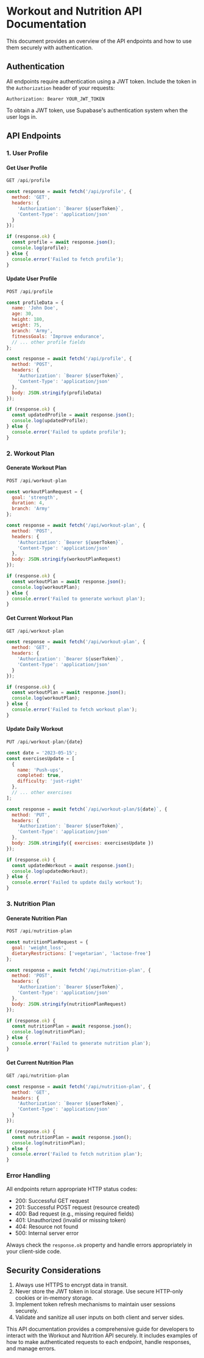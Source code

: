 # Workout and Nutrition API Documentation

This document provides an overview of the API endpoints and how to use them securely with authentication.

## Authentication

All endpoints require authentication using a JWT token. Include the token in the `Authorization` header of your requests:

```
Authorization: Bearer YOUR_JWT_TOKEN
```

To obtain a JWT token, use Supabase's authentication system when the user logs in.

## API Endpoints

### 1. User Profile

#### Get User Profile

```javascript
GET /api/profile

const response = await fetch('/api/profile', {
  method: 'GET',
  headers: {
    'Authorization': `Bearer ${userToken}`,
    'Content-Type': 'application/json'
  }
});

if (response.ok) {
  const profile = await response.json();
  console.log(profile);
} else {
  console.error('Failed to fetch profile');
}
```

#### Update User Profile

```javascript
POST /api/profile

const profileData = {
  name: 'John Doe',
  age: 30,
  height: 180,
  weight: 75,
  branch: 'Army',
  fitnessGoals: 'Improve endurance',
  // ... other profile fields
};

const response = await fetch('/api/profile', {
  method: 'POST',
  headers: {
    'Authorization': `Bearer ${userToken}`,
    'Content-Type': 'application/json'
  },
  body: JSON.stringify(profileData)
});

if (response.ok) {
  const updatedProfile = await response.json();
  console.log(updatedProfile);
} else {
  console.error('Failed to update profile');
}
```

### 2. Workout Plan

#### Generate Workout Plan

```javascript
POST /api/workout-plan

const workoutPlanRequest = {
  goal: 'strength',
  duration: 4,
  branch: 'Army'
};

const response = await fetch('/api/workout-plan', {
  method: 'POST',
  headers: {
    'Authorization': `Bearer ${userToken}`,
    'Content-Type': 'application/json'
  },
  body: JSON.stringify(workoutPlanRequest)
});

if (response.ok) {
  const workoutPlan = await response.json();
  console.log(workoutPlan);
} else {
  console.error('Failed to generate workout plan');
}
```

#### Get Current Workout Plan

```javascript
GET /api/workout-plan

const response = await fetch('/api/workout-plan', {
  method: 'GET',
  headers: {
    'Authorization': `Bearer ${userToken}`,
    'Content-Type': 'application/json'
  }
});

if (response.ok) {
  const workoutPlan = await response.json();
  console.log(workoutPlan);
} else {
  console.error('Failed to fetch workout plan');
}
```

#### Update Daily Workout

```javascript
PUT /api/workout-plan/{date}

const date = '2023-05-15';
const exercisesUpdate = [
  {
    name: 'Push-ups',
    completed: true,
    difficulty: 'just-right'
  },
  // ... other exercises
];

const response = await fetch(`/api/workout-plan/${date}`, {
  method: 'PUT',
  headers: {
    'Authorization': `Bearer ${userToken}`,
    'Content-Type': 'application/json'
  },
  body: JSON.stringify({ exercises: exercisesUpdate })
});

if (response.ok) {
  const updatedWorkout = await response.json();
  console.log(updatedWorkout);
} else {
  console.error('Failed to update daily workout');
}
```

### 3. Nutrition Plan

#### Generate Nutrition Plan

```javascript
POST /api/nutrition-plan

const nutritionPlanRequest = {
  goal: 'weight_loss',
  dietaryRestrictions: ['vegetarian', 'lactose-free']
};

const response = await fetch('/api/nutrition-plan', {
  method: 'POST',
  headers: {
    'Authorization': `Bearer ${userToken}`,
    'Content-Type': 'application/json'
  },
  body: JSON.stringify(nutritionPlanRequest)
});

if (response.ok) {
  const nutritionPlan = await response.json();
  console.log(nutritionPlan);
} else {
  console.error('Failed to generate nutrition plan');
}
```

#### Get Current Nutrition Plan

```javascript
GET /api/nutrition-plan

const response = await fetch('/api/nutrition-plan', {
  method: 'GET',
  headers: {
    'Authorization': `Bearer ${userToken}`,
    'Content-Type': 'application/json'
  }
});

if (response.ok) {
  const nutritionPlan = await response.json();
  console.log(nutritionPlan);
} else {
  console.error('Failed to fetch nutrition plan');
}
```

### Error Handling

All endpoints return appropriate HTTP status codes:

- 200: Successful GET request
- 201: Successful POST request (resource created)
- 400: Bad request (e.g., missing required fields)
- 401: Unauthorized (invalid or missing token)
- 404: Resource not found
- 500: Internal server error

Always check the `response.ok` property and handle errors appropriately in your client-side code.

## Security Considerations

1. Always use HTTPS to encrypt data in transit.
2. Never store the JWT token in local storage. Use secure HTTP-only cookies or in-memory storage.
3. Implement token refresh mechanisms to maintain user sessions securely.
4. Validate and sanitize all user inputs on both client and server sides.

This API documentation provides a comprehensive guide for developers to interact with the Workout and Nutrition API securely. It includes examples of how to make authenticated requests to each endpoint, handle responses, and manage errors.